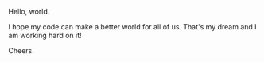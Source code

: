 Hello, world.

I hope my code can make a better world for all of us. That's my dream and I am working hard on it!

Cheers.
